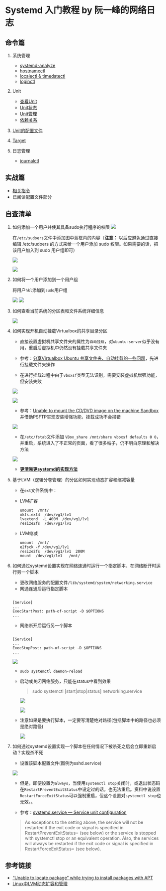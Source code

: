 # Systemd 入门教程 by 阮一峰的网络日志

## 命令篇

1. 系统管理
    - [systemd-analyze](https://asciinema.org/a/gUvYDO57btKoee65Jg5FdgElo)
    - [hostnamectl](https://asciinema.org/a/OvGXIXcRPmBr0bQjdDwR6rme3
)
    - [localectl & timedatectl](https://asciinema.org/a/n6WUmWgG7BeaLgH4nJIrUneul)
    - [loginctl](https://asciinema.org/a/SG3DxjxAYsEM4D5ogJQOGuHXG)

2. Unit
    - [查看Unit](https://asciinema.org/a/nYj1s47s7LWN61ayncJ6SOSi1)
    - [Unit状态](https://asciinema.org/a/bR2Vpu9jbuWMZic03FTEbmfEc)
    - [Unit管理](https://asciinema.org/a/uwC55Z0iDr5V1gDNTs7j9AuM4)
    - [依赖关系](https://asciinema.org/a/B6SOIUefpFfsJFDbDt3pxDU4s)

3. [Unit的配置文件](https://asciinema.org/a/1UYSWllWPPkwHm9V9qMcszFiz)

4. [Target](https://asciinema.org/a/mP0RqBdPtPLPZLCVxFxtUC1Ne)

5. 日志管理
    - [journalctl](https://asciinema.org/a/X7IpYpan91VkRyxx4RBCX1U0C)

## 实战篇

- [相关指令](https://asciinema.org/a/Q3Vwa4LfMx0M24QMB5NyG3sOg)
- 已阅读配置文件部分

## 自查清单

1. 如何添加一个用户并使其具备sudo执行程序的权限
    ![](Img/l1.png)

    在`/etc/sudoers`文件中添加图中蓝框内的内容（**注意：** 以后应避免通过直接编辑 /etc/sudoers 的方式来给一个用户添加 sudo 权限。如果需要的话，把该用户加入到 sudo 用户组即可）

    ![](Img/l1-2.png)

    ![](Img/l1-3.png)

2. 如何将一个用户添加到一个用户组

    将用户`hkl`添加到`sudo`用户组

    ![](Img/l2.png)
    ![](Img/l2-2.png)

3. 如何查看当前系统的分区表和文件系统详细信息

    ![](Img/l3.png)

4. 如何实现开机自动挂载Virtualbox的共享目录分区

    - 直接设置虚拟机共享文件夹的属性为`自动挂载`，对`ubuntu-server`似乎没有用，重启后虚拟机中仍然没有挂载共享文件夹

    - 参考：[分享Virtualbox Ubuntu 共享文件夹、自动挂载的一些问题](https://blog.csdn.net/skylake_/article/details/53132499)，先进行挂载文件夹操作

    - 在进行挂载过程中由于`vboxsf`类型无法识别，需要安装虚拟机增强功能，但安装失败

    ![](Img/tr3.png)

    ![](Img/tr4.png)

    - 参考：[Unable to mount the CD/DVD image on the machine Sandbox](https://askubuntu.com/questions/321589/unable-to-mount-the-cd-dvd-image-on-the-machine-sandbox) 并借助PSFTP实现安装增强功能，挂载成功不会报错

    ![](Img/s1.png)

    - 在`/etc/fstab`文件添加 `VBox_share /mnt/share vboxsf defaults 0 0`，并重启，系统进入了不正常的页面，看了很多帖子，仍不明白原理和解决方法

    ![](Img/tr5.png)

    - [**更清晰更systemd的实现方法**](automount.md)


5. 基于LVM（逻辑分卷管理）的分区如何实现动态扩容和缩减容量
    - 在`ext`文件系统中：
    - LVM扩容  
        ```
        umount  /mnt/  
        mkfs.ext4  /dev/vg1/lv1  
        lvextend  -L 400M  /dev/vg1/lv1  
        resize2fs  /dev/vg1/lv1
        ```

    - LVM缩减  
        ```
        umount  /mnt/
        e2fsck -f /dev/vg1/lv1  
        resize2fs  /dev/vg1/lv1  200M  
        mount  /dev/vg1/lv1   /mnt/  
        ```

6. 如何通过systemd设置实现在网络连通时运行一个指定脚本，在网络断开时运行另一个脚本
    - 更改网络服务的配置文件`/lib/systemd/system/networking.service`
    - 网通连通后运行指定脚本  
    ```

    [Service]  
    ...  
    ExecStartPost: path-of-script -D $OPTIONS  
    ...

    ```
    - 网络断开后运行另一个脚本  
    ```

    [Service]  
    ...  
    ExecStopPost: path-of-script -D $OPTIONS  
    ...

    ```

    ![](Img/exec0.png)

    - `sudo systemctl daemon-reload`

    - 启动或关闭网络服务，只能在status中看到效果

        > sudo systemctl [start|stop|status] networking.service

        ![](Img/exec1.png)

        ![](Img/exec2.png)

    - 注意如果是要执行脚本，一定要写清楚绝对路径(包括脚本中的路径也必须是绝对路径)

        ![](Img/execw.png)

7. 如何通过systemd设置实现一个脚本在任何情况下被杀死之后会立即重新启动？实现杀不死
    - 设置该脚本配置文件(图例为sshd.service)

    ![](Img/restart.png)

    - 但是，即便设置为`always`，当使用`systemctl stop`关闭时，或退出状态码在`RestartPreventExitStatus`中设定过的话，也无法重启。资料中说设置`RestartForceExitStatus`可以强制重启，但这个设置对`systemctl stop`也无效。。

    - 参考：[systemd.service — Service unit configuration](https://www.freedesktop.org/softwre/systemd/man/systemd.service.html)

    > As exceptions to the setting above, the service will not be restarted if the exit code or signal is specified in RestartPreventExitStatus= (see below) or the service is stopped with systemctl stop or an equivalent operation. Also, the services will always be restarted if the exit code or signal is specified in RestartForceExitStatus= (see below).

## 参考链接

- [“Unable to locate package” while trying to install packages with APT](https://askubuntu.com/questions/378558/unable-to-locate-package-while-trying-to-install-packages-with-apt)
- [Linux中LVM动态扩容和管理](http://blog.51cto.com/13355576/1980143)
